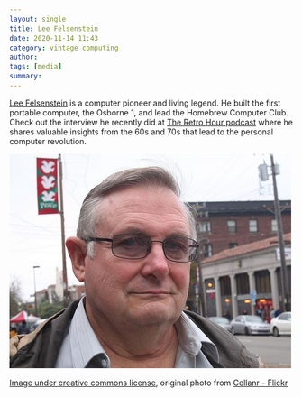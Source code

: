 ```yaml
---
layout: single
title: Lee Felsenstein 
date: 2020-11-14 11:43
category: vintage computing 
author: 
tags: [media]
summary: 
---
```


[Lee Felsenstein](http://www.leefelsenstein.com/) is a computer pioneer and living legend. He built the first portable computer, the Osborne 1, and lead the Homebrew Computer Club. Check out the interview he recently did at [The Retro Hour podcast](https://theretrohour.com/the-homebrew-computer-club-lee-felsenstein-ep249/) where he shares valuable insights from the 60s and 70s that lead to the personal computer revolution.

![Lee Felsenstein](/assets/images/retro_computing/789px-Lee_Felsenstein_USA-15Dec2010.jpg)

[Image under creative commons license](https://commons.wikimedia.org/wiki/File:Lee_Felsenstein_-Berkeley,_California,_USA-15Dec2010.jpg), original photo from [Cellanr - Flickr](https://www.flickr.com/photos/rorycellan/5263055457/)